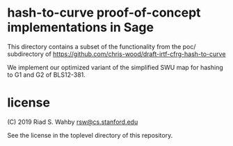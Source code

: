 # hash-to-curve proof-of-concept implementations in Sage

This directory contains a subset of the functionality from the poc/ subdirectory of
    https://github.com/chris-wood/draft-irtf-cfrg-hash-to-curve

We implement our optimized variant of the simplified SWU map for hashing to G1 and G2 of BLS12-381.

# license

(C) 2019 Riad S. Wahby <rsw@cs.stanford.edu>

See the license in the toplevel directory of this repository.
